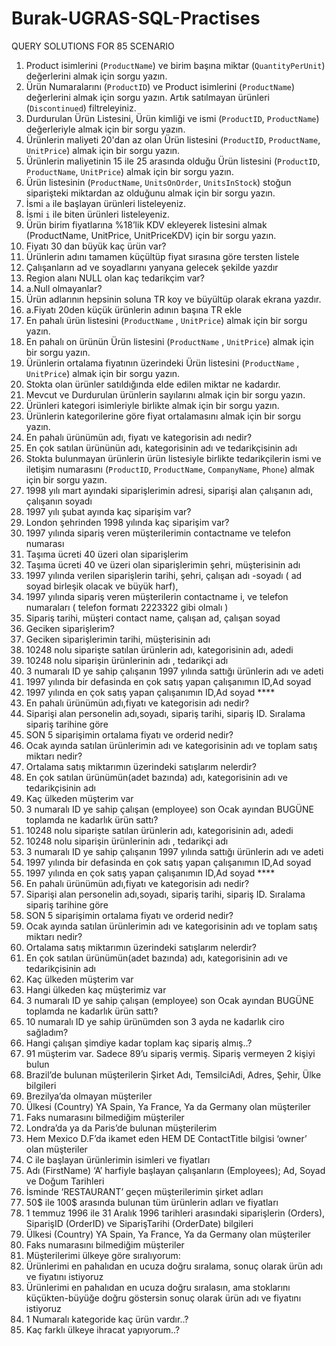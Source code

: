 # Burak-UGRAS-SQL-Practises
QUERY SOLUTIONS FOR 85 SCENARIO 

1. Product isimlerini (`ProductName`) ve birim başına miktar (`QuantityPerUnit`) değerlerini almak için sorgu yazın.
2. Ürün Numaralarını (`ProductID`) ve Product isimlerini (`ProductName`) değerlerini almak için sorgu yazın. Artık satılmayan ürünleri (`Discontinued`) filtreleyiniz.
3. Durdurulan Ürün Listesini, Ürün kimliği ve ismi (`ProductID`, `ProductName`) değerleriyle almak için bir sorgu yazın.
4. Ürünlerin maliyeti 20'dan az olan Ürün listesini (`ProductID`, `ProductName`, `UnitPrice`) almak için bir sorgu yazın.
5. Ürünlerin maliyetinin 15 ile 25 arasında olduğu Ürün listesini (`ProductID`, `ProductName`, `UnitPrice`) almak için bir sorgu yazın.
6. Ürün listesinin (`ProductName`, `UnitsOnOrder`, `UnitsInStock`) stoğun siparişteki miktardan az olduğunu almak için bir sorgu yazın.
7. İsmi `a` ile başlayan ürünleri listeleyeniz.
8. İsmi `i` ile biten ürünleri listeleyeniz.
9. Ürün birim fiyatlarına %18’lik KDV ekleyerek listesini almak (ProductName, UnitPrice, UnitPriceKDV) için bir sorgu yazın.
10. Fiyatı 30 dan büyük kaç ürün var?
11. Ürünlerin adını tamamen küçültüp fiyat sırasına göre tersten listele
12. Çalışanların ad ve soyadlarını yanyana gelecek şekilde yazdır
13. Region alanı NULL olan kaç tedarikçim var?
14. a.Null olmayanlar?
15. Ürün adlarının hepsinin soluna TR koy ve büyültüp olarak ekrana yazdır.
16. a.Fiyatı 20den küçük ürünlerin adının başına TR ekle
17. En pahalı ürün listesini (`ProductName` , `UnitPrice`) almak için bir sorgu yazın.
18. En pahalı on ürünün Ürün listesini (`ProductName` , `UnitPrice`) almak için bir sorgu yazın.
19. Ürünlerin ortalama fiyatının üzerindeki Ürün listesini (`ProductName` , `UnitPrice`) almak için bir sorgu yazın.
20. Stokta olan ürünler satıldığında elde edilen miktar ne kadardır.
21. Mevcut ve Durdurulan ürünlerin sayılarını almak için bir sorgu yazın.
22. Ürünleri kategori isimleriyle birlikte almak için bir sorgu yazın.
23. Ürünlerin kategorilerine göre fiyat ortalamasını almak için bir sorgu yazın.
24. En pahalı ürünümün adı, fiyatı ve kategorisin adı nedir?
25. En çok satılan ürününün adı, kategorisinin adı ve tedarikçisinin adı
26. Stokta bulunmayan ürünlerin ürün listesiyle birlikte tedarikçilerin ismi ve iletişim numarasını (`ProductID`, `ProductName`, `CompanyName`, `Phone`) almak için bir sorgu yazın.
27. 1998 yılı mart ayındaki siparişlerimin adresi, siparişi alan çalışanın adı, çalışanın soyadı
28. 1997 yılı şubat ayında kaç siparişim var?
29. London şehrinden 1998 yılında kaç siparişim var?
30. 1997 yılında sipariş veren müşterilerimin contactname ve telefon numarası
31. Taşıma ücreti 40 üzeri olan siparişlerim
32. Taşıma ücreti 40 ve üzeri olan siparişlerimin şehri, müşterisinin adı
33. 1997 yılında verilen siparişlerin tarihi, şehri, çalışan adı -soyadı ( ad soyad birleşik olacak ve büyük harf),
34. 1997 yılında sipariş veren müşterilerin contactname i, ve telefon numaraları ( telefon formatı 2223322 gibi olmalı )
35. Sipariş tarihi, müşteri contact name, çalışan ad, çalışan soyad
36. Geciken siparişlerim?
37. Geciken siparişlerimin tarihi, müşterisinin adı
38. 10248 nolu siparişte satılan ürünlerin adı, kategorisinin adı, adedi
39. 10248 nolu siparişin ürünlerinin adı , tedarikçi adı
40. 3 numaralı ID ye sahip çalışanın 1997 yılında sattığı ürünlerin adı ve adeti
41. 1997 yılında bir defasinda en çok satış yapan çalışanımın ID,Ad soyad
42. 1997 yılında en çok satış yapan çalışanımın ID,Ad soyad ****
43. En pahalı ürünümün adı,fiyatı ve kategorisin adı nedir?
44. Siparişi alan personelin adı,soyadı, sipariş tarihi, sipariş ID. Sıralama sipariş tarihine göre
45. SON 5 siparişimin ortalama fiyatı ve orderid nedir?
46. Ocak ayında satılan ürünlerimin adı ve kategorisinin adı ve toplam satış miktarı nedir?
47. Ortalama satış miktarımın üzerindeki satışlarım nelerdir?
48. En çok satılan ürünümün(adet bazında) adı, kategorisinin adı ve tedarikçisinin adı
49. Kaç ülkeden müşterim var
50. 3 numaralı ID ye sahip çalışan (employee) son Ocak ayından BUGÜNE toplamda ne kadarlık ürün sattı?
51. 10248 nolu siparişte satılan ürünlerin adı, kategorisinin adı, adedi
52. 10248 nolu siparişin ürünlerinin adı , tedarikçi adı
53. 3 numaralı ID ye sahip çalışanın 1997 yılında sattığı ürünlerin adı ve adeti
54. 1997 yılında bir defasinda en çok satış yapan çalışanımın ID,Ad soyad
55. 1997 yılında en çok satış yapan çalışanımın ID,Ad soyad ****
56. En pahalı ürünümün adı,fiyatı ve kategorisin adı nedir?
57. Siparişi alan personelin adı,soyadı, sipariş tarihi, sipariş ID. Sıralama sipariş tarihine göre
58. SON 5 siparişimin ortalama fiyatı ve orderid nedir?
59. Ocak ayında satılan ürünlerimin adı ve kategorisinin adı ve toplam satış miktarı nedir?
60. Ortalama satış miktarımın üzerindeki satışlarım nelerdir?
61. En çok satılan ürünümün(adet bazında) adı, kategorisinin adı ve tedarikçisinin adı
62. Kaç ülkeden müşterim var
63. Hangi ülkeden kaç müşterimiz var
64. 3 numaralı ID ye sahip çalışan (employee) son Ocak ayından BUGÜNE toplamda ne kadarlık ürün sattı?
65. 10 numaralı ID ye sahip ürünümden son 3 ayda ne kadarlık ciro sağladım?
66. Hangi çalışan şimdiye kadar toplam kaç sipariş almış..?
67. 91 müşterim var. Sadece 89’u sipariş vermiş. Sipariş vermeyen 2 kişiyi bulun
68. Brazil’de bulunan müşterilerin Şirket Adı, TemsilciAdi, Adres, Şehir, Ülke bilgileri
69. Brezilya’da olmayan müşteriler
70. Ülkesi (Country) YA Spain, Ya France, Ya da Germany olan müşteriler
71. Faks numarasını bilmediğim müşteriler
72. Londra’da ya da Paris’de bulunan müşterilerim
73. Hem Mexico D.F’da ikamet eden HEM DE ContactTitle bilgisi ‘owner’ olan müşteriler
74. C ile başlayan ürünlerimin isimleri ve fiyatları
75. Adı (FirstName) ‘A’ harfiyle başlayan çalışanların (Employees); Ad, Soyad ve Doğum Tarihleri
76. İsminde ‘RESTAURANT’ geçen müşterilerimin şirket adları
77. 50$ ile 100$ arasında bulunan tüm ürünlerin adları ve fiyatları
78. 1 temmuz 1996 ile 31 Aralık 1996 tarihleri arasındaki siparişlerin (Orders), SiparişID (OrderID) ve SiparişTarihi (OrderDate) bilgileri
79. Ülkesi (Country) YA Spain, Ya France, Ya da Germany olan müşteriler
80. Faks numarasını bilmediğim müşteriler
81. Müşterilerimi ülkeye göre sıralıyorum:
82. Ürünlerimi en pahalıdan en ucuza doğru sıralama, sonuç olarak ürün adı ve fiyatını istiyoruz
83. Ürünlerimi en pahalıdan en ucuza doğru sıralasın, ama stoklarını küçükten-büyüğe doğru göstersin sonuç olarak ürün adı ve fiyatını istiyoruz
84. 1 Numaralı kategoride kaç ürün vardır..?
85. Kaç farklı ülkeye ihracat yapıyorum..?
